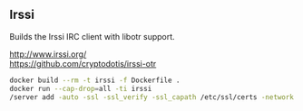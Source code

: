 ## Irssi  

Builds the Irssi IRC client with libotr support.  

http://www.irssi.org/  
https://github.com/cryptodotis/irssi-otr  
    
```sh  
docker build --rm -t irssi -f Dockerfile .  
docker run --cap-drop=all -ti irssi  
/server add -auto -ssl -ssl_verify -ssl_capath /etc/ssl/certs -network freenode chat.freenode.net 6697  
```  
